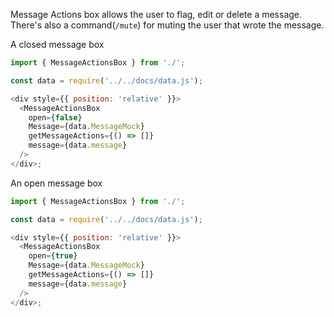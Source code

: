Message Actions box allows the user to flag, edit or delete a message.
There's also a command(`/mute`) for muting the user that wrote the message.

A closed message box

```js
import { MessageActionsBox } from './';

const data = require('../../docs/data.js');

<div style={{ position: 'relative' }}>
  <MessageActionsBox
    open={false}
    Message={data.MessageMock}
    getMessageActions={() => []}
    message={data.message}
  />
</div>;
```

An open message box

```js
import { MessageActionsBox } from './';

const data = require('../../docs/data.js');

<div style={{ position: 'relative' }}>
  <MessageActionsBox
    open={true}
    Message={data.MessageMock}
    getMessageActions={() => []}
    message={data.message}
  />
</div>;
```

